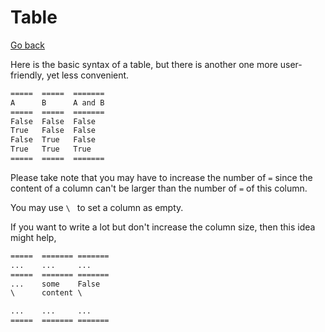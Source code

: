 # Table

[Go back](..#writing-rst-documents)

Here is the basic syntax of a table, but there is another one more user-friendly, yet less convenient.

```rest
=====  =====  =======
A      B      A and B
=====  =====  =======
False  False  False
True   False  False
False  True   False
True   True   True
=====  =====  =======
```

Please take note that you may have to increase the number of ``=`` since the content of a column can't be larger than the number of ``=`` of this column.

You may use ``\ `` to set a column as empty.

If you want to write a lot but don't increase the column size, then this idea might help,

```rest
=====  ======= =======
...    ...     ...
=====  ======= =======
...    some    False
\      content \

...    ...     ...
=====  ======= =======
```